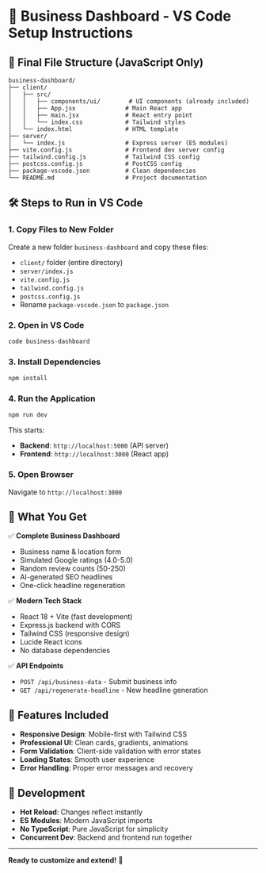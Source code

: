 # 🚀 Business Dashboard - VS Code Setup Instructions

## 📁 Final File Structure (JavaScript Only)

```
business-dashboard/
├── client/
│   ├── src/
│   │   ├── components/ui/        # UI components (already included)
│   │   ├── App.jsx              # Main React app
│   │   ├── main.jsx             # React entry point
│   │   └── index.css            # Tailwind styles
│   └── index.html               # HTML template
├── server/
│   └── index.js                 # Express server (ES modules)
├── vite.config.js               # Frontend dev server config
├── tailwind.config.js           # Tailwind CSS config
├── postcss.config.js            # PostCSS config
├── package-vscode.json          # Clean dependencies
└── README.md                    # Project documentation
```

## 🛠️ Steps to Run in VS Code

### 1. **Copy Files to New Folder**
Create a new folder `business-dashboard` and copy these files:
- `client/` folder (entire directory)
- `server/index.js`
- `vite.config.js`
- `tailwind.config.js`
- `postcss.config.js`
- Rename `package-vscode.json` to `package.json`

### 2. **Open in VS Code**
```bash
code business-dashboard
```

### 3. **Install Dependencies**
```bash
npm install
```

### 4. **Run the Application**
```bash
npm run dev
```

This starts:
- **Backend**: `http://localhost:5000` (API server)
- **Frontend**: `http://localhost:3000` (React app)

### 5. **Open Browser**
Navigate to `http://localhost:3000`

## 🎯 What You Get

✅ **Complete Business Dashboard**
- Business name & location form
- Simulated Google ratings (4.0-5.0)
- Random review counts (50-250)
- AI-generated SEO headlines
- One-click headline regeneration

✅ **Modern Tech Stack**
- React 18 + Vite (fast development)
- Express.js backend with CORS
- Tailwind CSS (responsive design)
- Lucide React icons
- No database dependencies

✅ **API Endpoints**
- `POST /api/business-data` - Submit business info
- `GET /api/regenerate-headline` - New headline generation

## 🎨 Features Included

- **Responsive Design**: Mobile-first with Tailwind CSS
- **Professional UI**: Clean cards, gradients, animations
- **Form Validation**: Client-side validation with error states
- **Loading States**: Smooth user experience
- **Error Handling**: Proper error messages and recovery

## 🔧 Development

- **Hot Reload**: Changes reflect instantly
- **ES Modules**: Modern JavaScript imports
- **No TypeScript**: Pure JavaScript for simplicity
- **Concurrent Dev**: Backend and frontend run together

---

**Ready to customize and extend!** 🎉